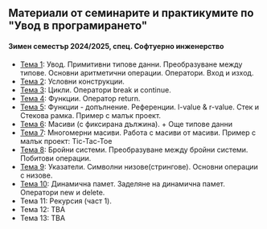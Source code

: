 ## Материали от семинарите и практикумите по "Увод в програмирането"
#### Зимен семестър 2024/2025, спец. Софтуерно инженерство

- [Тема 1](./Sem.%2001): Увод. Примитивни типове данни. Преобразуване между типове. Основни аритметични операции. Оператори. Вход и изход.
- [Тема 2](./Sem.%2002): Условни конструкции.
- [Тема 3](./Sem.%2003): Цикли. Оператори break и continue.
- [Тема 4](./Sem.%2004): Функции. Оператор return.
- [Тема 5](./Sem.%2005): Функции - допълнение. Референции. l-value & r-value. Стек и Стекова рамка. Пример с малък проект.
- [Тема 6](./Sem.%2006): Масиви (с фиксирана дължина). + Още типове данни
- [Тема 7](./Sem.%2007): Многомерни масиви. Работа с масиви от масиви. Пример с малък проект: Tic-Tac-Toe
- [Тема 8](./Sem.%2008): Бройни системи. Преобразуване между бройни системи. Побитови операции.
- [Тема 9](./Sem.%2009): Указатели. Символни низове(стрингове). Основни операции с низове.
- [Тема 10](./Sem.%2010): Динамична памет. Заделяне на динамична памет. Оператори new и delete.
- Тема 11: Рекурсия (част 1).
- Тема 12: TBA
- Тема 13: TBA